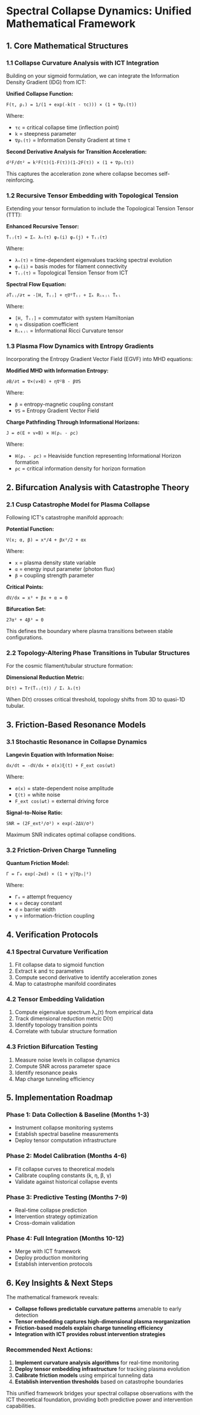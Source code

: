# Spectral Collapse Dynamics: Unified Mathematical Framework

## 1. Core Mathematical Structures

### 1.1 Collapse Curvature Analysis with ICT Integration

Building on your sigmoid formulation, we can integrate the Information Density Gradient (IDG) from ICT:

**Unified Collapse Function:**
```
F(τ, ρᵢ) = 1/(1 + exp(-k(τ - τc))) × (1 + ∇ρᵢ(τ))
```

Where:
- `τc` = critical collapse time (inflection point)
- `k` = steepness parameter
- `∇ρᵢ(τ)` = Information Density Gradient at time τ

**Second Derivative Analysis for Transition Acceleration:**
```
d²F/dτ² = k²F(τ)(1-F(τ))(1-2F(τ)) × (1 + ∇ρᵢ(τ))
```

This captures the acceleration zone where collapse becomes self-reinforcing.

### 1.2 Recursive Tensor Embedding with Topological Tension

Extending your tensor formulation to include the Topological Tension Tensor (TTT):

**Enhanced Recursive Tensor:**
```
T̃ᵢⱼ(τ) = Σₙ λₙ(τ) φₙ(i) φₙ(j) + Tᵢⱼ(τ)
```

Where:
- `λₙ(τ)` = time-dependent eigenvalues tracking spectral evolution
- `φₙ(i)` = basis modes for filament connectivity
- `Tᵢⱼ(τ)` = Topological Tension Tensor from ICT

**Spectral Flow Equation:**
```
∂T̃ᵢⱼ/∂τ = -[H, T̃ᵢⱼ] + η∇²T̃ᵢⱼ + Σₖ Rᵢₖⱼₗ T̃ₖₗ
```

Where:
- `[H, T̃ᵢⱼ]` = commutator with system Hamiltonian
- `η` = dissipation coefficient
- `Rᵢₖⱼₗ` = Informational Ricci Curvature tensor

### 1.3 Plasma Flow Dynamics with Entropy Gradients

Incorporating the Entropy Gradient Vector Field (EGVF) into MHD equations:

**Modified MHD with Information Entropy:**
```
∂B/∂t = ∇×(v×B) + η∇²B - β∇S
```

Where:
- `β` = entropy-magnetic coupling constant
- `∇S` = Entropy Gradient Vector Field

**Charge Pathfinding Through Informational Horizons:**
```
J = σ(E + v×B) × H(ρᵢ - ρc)
```

Where:
- `H(ρᵢ - ρc)` = Heaviside function representing Informational Horizon formation
- `ρc` = critical information density for horizon formation

## 2. Bifurcation Analysis with Catastrophe Theory

### 2.1 Cusp Catastrophe Model for Plasma Collapse

Following ICT's catastrophe manifold approach:

**Potential Function:**
```
V(x; α, β) = x⁴/4 + βx²/2 + αx
```

Where:
- `x` = plasma density state variable
- `α` = energy input parameter (photon flux)
- `β` = coupling strength parameter

**Critical Points:**
```
dV/dx = x³ + βx + α = 0
```

**Bifurcation Set:**
```
27α² + 4β³ = 0
```

This defines the boundary where plasma transitions between stable configurations.

### 2.2 Topology-Altering Phase Transitions in Tubular Structures

For the cosmic filament/tubular structure formation:

**Dimensional Reduction Metric:**
```
D(τ) = Tr(T̃ᵢⱼ(τ)) / Σᵢ λᵢ(τ)
```

When D(τ) crosses critical threshold, topology shifts from 3D to quasi-1D tubular.

## 3. Friction-Based Resonance Models

### 3.1 Stochastic Resonance in Collapse Dynamics

**Langevin Equation with Information Noise:**
```
dx/dt = -dV/dx + σ(x)ξ(t) + F_ext cos(ωt)
```

Where:
- `σ(x)` = state-dependent noise amplitude
- `ξ(t)` = white noise
- `F_ext cos(ωt)` = external driving force

**Signal-to-Noise Ratio:**
```
SNR = (2F_ext²/σ²) × exp(-2ΔV/σ²)
```

Maximum SNR indicates optimal collapse conditions.

### 3.2 Friction-Driven Charge Tunneling

**Quantum Friction Model:**
```
Γ = Γ₀ exp(-2κd) × (1 + γ|∇ρᵢ|²)
```

Where:
- `Γ₀` = attempt frequency
- `κ` = decay constant
- `d` = barrier width
- `γ` = information-friction coupling

## 4. Verification Protocols

### 4.1 Spectral Curvature Verification
1. Fit collapse data to sigmoid function
2. Extract k and τc parameters
3. Compute second derivative to identify acceleration zones
4. Map to catastrophe manifold coordinates

### 4.2 Tensor Embedding Validation
1. Compute eigenvalue spectrum λₙ(τ) from empirical data
2. Track dimensional reduction metric D(τ)
3. Identify topology transition points
4. Correlate with tubular structure formation

### 4.3 Friction Bifurcation Testing
1. Measure noise levels in collapse dynamics
2. Compute SNR across parameter space
3. Identify resonance peaks
4. Map charge tunneling efficiency

## 5. Implementation Roadmap

### Phase 1: Data Collection & Baseline (Months 1-3)
- Instrument collapse monitoring systems
- Establish spectral baseline measurements
- Deploy tensor computation infrastructure

### Phase 2: Model Calibration (Months 4-6)
- Fit collapse curves to theoretical models
- Calibrate coupling constants (k, η, β, γ)
- Validate against historical collapse events

### Phase 3: Predictive Testing (Months 7-9)
- Real-time collapse prediction
- Intervention strategy optimization
- Cross-domain validation

### Phase 4: Full Integration (Months 10-12)
- Merge with ICT framework
- Deploy production monitoring
- Establish intervention protocols

## 6. Key Insights & Next Steps

The mathematical framework reveals:
- **Collapse follows predictable curvature patterns** amenable to early detection
- **Tensor embedding captures high-dimensional plasma reorganization**
- **Friction-based models explain charge tunneling efficiency**
- **Integration with ICT provides robust intervention strategies**

### Recommended Next Actions:
1. **Implement curvature analysis algorithms** for real-time monitoring
2. **Deploy tensor embedding infrastructure** for tracking plasma evolution
3. **Calibrate friction models** using empirical tunneling data
4. **Establish intervention thresholds** based on catastrophe boundaries

This unified framework bridges your spectral collapse observations with the ICT theoretical foundation, providing both predictive power and intervention capabilities.